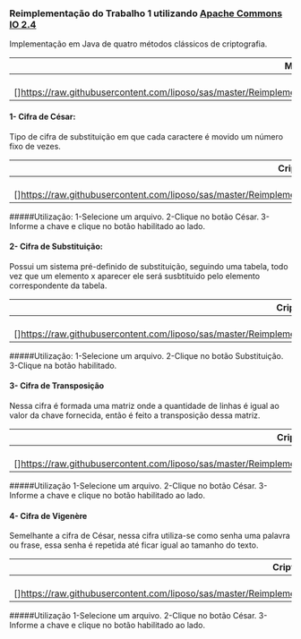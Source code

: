 ### Reimplementação do Trabalho 1 utilizando [Apache Commons IO 2.4](https://commons.apache.org/proper/commons-io/)
Implementação em Java de quatro métodos clássicos de criptografia.

Main                       |  Arquivo Selecionado
:-------------------------:|:-------------------------:
![]https://raw.githubusercontent.com/liposo/sas/master/Reimplementa%C3%A7%C3%A3o%20do%20Trabalho%201/img/main.PNG  |  ![]https://raw.githubusercontent.com/liposo/sas/master/Reimplementa%C3%A7%C3%A3o%20do%20Trabalho%201/img/mainSelectedFile.PNG

#### 1- Cifra de César:
Tipo de cifra de substituição em que cada caractere é movido um número fixo de vezes.

Criptografar               |  Descriptografar
:-------------------------:|:-------------------------:
![]https://raw.githubusercontent.com/liposo/sas/master/Reimplementa%C3%A7%C3%A3o%20do%20Trabalho%201/img/cesarEnc.PNG  |  ![]https://raw.githubusercontent.com/liposo/sas/master/Reimplementa%C3%A7%C3%A3o%20do%20Trabalho%201/img/cesarDec.PNG

#####Utilização:
    1-Selecione um arquivo.
    2-Clique no botão César.
    3-Informe a chave e clique no botão habilitado ao lado.

#### 2- Cifra de Substituição:
Possui um sistema pré-definido de substituição, seguindo uma tabela, todo vez que um elemento x aparecer ele será susbtituido pelo
elemento correspondente da tabela.

Criptografar               |  Descriptografar
:-------------------------:|:-------------------------:
![]https://raw.githubusercontent.com/liposo/sas/master/Reimplementa%C3%A7%C3%A3o%20do%20Trabalho%201/img/subsEnc.PNG  |  ![]https://raw.githubusercontent.com/liposo/sas/master/Reimplementa%C3%A7%C3%A3o%20do%20Trabalho%201/img/subsDec.PNG

#####Utilização:
    1-Selecione um arquivo.
    2-Clique no botão Substituição.
    3-Clique na botão habilitado.

#### 3- Cifra de Transposição
Nessa cifra é formada uma matriz onde a quantidade de linhas é igual ao valor da chave fornecida, então é feito a transposição dessa matriz.

Criptografar               |  Descriptografar
:-------------------------:|:-------------------------:
![]https://raw.githubusercontent.com/liposo/sas/master/Reimplementa%C3%A7%C3%A3o%20do%20Trabalho%201/img/transEnc.PNG  |  ![]https://raw.githubusercontent.com/liposo/sas/master/Reimplementa%C3%A7%C3%A3o%20do%20Trabalho%201/img/transpDec.PNG

#####Utilização
    1-Selecione um arquivo.
    2-Clique no botão César.
    3-Informe a chave e clique no botão habilitado ao lado.

#### 4- Cifra de Vigenère
Semelhante a cifra de César, nessa cifra utiliza-se como senha uma palavra ou frase, essa senha é repetida até ficar igual ao tamanho do texto.

Criptografar               |  Descriptografar
:-------------------------:|:-------------------------:
![]https://raw.githubusercontent.com/liposo/sas/master/Reimplementa%C3%A7%C3%A3o%20do%20Trabalho%201/img/vigEnc.PNG  |  ![]https://raw.githubusercontent.com/liposo/sas/master/Reimplementa%C3%A7%C3%A3o%20do%20Trabalho%201/img/vigDec.PNG

#####Utilização
    1-Selecione um arquivo.
    2-Clique no botão César.
    3-Informe a chave e clique no botão habilitado ao lado.
